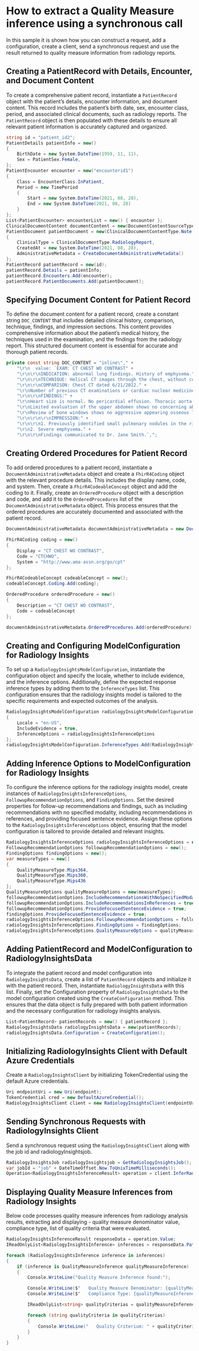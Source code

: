 # How to extract a Quality Measure inference using a synchronous call

In this sample it is shown how you can construct a request, add a configuration, create a client, send a synchronous request and use the result returned to quality measure information from radiology reports.

## Creating a PatientRecord with Details, Encounter, and Document Content
To create a comprehensive patient record, instantiate a `PatientRecord` object with the patient’s details, encounter information, and document content. This record includes the patient’s birth date, sex, encounter class, period, and associated clinical documents, such as radiology reports. The `PatientRecord` object is then populated with these details to ensure all relevant patient information is accurately captured and organized.
```C# Snippet:Quality_Measure_Sync_Tests_Samples_CreatePatientRecord
string id = "patient_id2";
PatientDetails patientInfo = new()
{
    BirthDate = new System.DateTime(1959, 11, 11),
    Sex = PatientSex.Female,
};
PatientEncounter encounter = new("encounterid1")
{
    Class = EncounterClass.InPatient,
    Period = new TimePeriod
    {
        Start = new System.DateTime(2021, 08, 28),
        End = new System.DateTime(2021, 08, 28)
    }
};
List<PatientEncounter> encounterList = new() { encounter };
ClinicalDocumentContent documentContent = new(DocumentContentSourceType.Inline, DOC_CONTENT);
PatientDocument patientDocument = new(ClinicalDocumentContentType.Note, "doc2", documentContent)
{
    ClinicalType = ClinicalDocumentType.RadiologyReport,
    CreatedAt = new System.DateTime(2021, 08, 28),
    AdministrativeMetadata = CreateDocumentAdministrativeMetadata()
};
PatientRecord patientRecord = new(id);
patientRecord.Details = patientInfo;
patientRecord.Encounters.Add(encounter);
patientRecord.PatientDocuments.Add(patientDocument);
```

## Specifying Document Content for Patient Record
To define the document content for a patient record, create a constant string `DOC_CONTENT` that includes detailed clinical history, comparison, technique, findings, and impression sections. This content provides comprehensive information about the patient’s medical history, the techniques used in the examination, and the findings from the radiology report. This structured document content is essential for accurate and thorough patient records.
```C# Snippet:Quality_Measure_Sync_Tests_Samples_Doc_Content
private const string DOC_CONTENT = "inline\"," +
    "\r\n  value: `EXAM: CT CHEST WO CONTRAST" +
    "\r\n\r\nINDICATION: abnormal lung findings. History of emphysema." +
    "\r\n\r\nTECHNIQUE: Helical CT images through the chest, without contrast. This exam was performed using one or more of the following dose reduction techniques: Automated exposure control, adjustment of the mA and/or kV according to patient size, and/or use of iterative reconstruction technique. " +
    "\r\n\r\nCOMPARISON: Chest CT dated 6/21/2022." +
    "\r\nNumber of previous CT examinations or cardiac nuclear medicine (myocardial perfusion) examinations performed in the preceding 12-months: 2" +
    "\r\n\r\nFINDINGS:" +
    "\r\nHeart size is normal. No pericardial effusion. Thoracic aorta as well as pulmonary arteries are normal in caliber. There are dense coronary artery calcifications. No enlarged axillary, mediastinal, or hilar lymph nodes by CT size criteria. Central airways are widely patent. No bronchial wall thickening. No pneumothorax, pleural effusion or pulmonary edema. The previously identified posterior right upper lobe nodules are no longer seen. However, there are multiple new small pulmonary nodules. An 8 mm nodule in the right upper lobe, image #15 series 4. New posterior right upper lobe nodule measuring 6 mm, image #28 series 4. New 1.2 cm pulmonary nodule, right upper lobe, image #33 series 4. New 4 mm pulmonary nodule left upper lobe, image #22 series 4. New 8 mm pulmonary nodule in the left upper lobe adjacent to the fissure, image #42 series 4. A few new tiny 2 to 3 mm pulmonary nodules are also noted in the left lower lobe. As before there is a background of severe emphysema. No evidence of pneumonia." +
    "\r\nLimited evaluation of the upper abdomen shows no concerning abnormality." +
    "\r\nReview of bone windows shows no aggressive appearing osseous lesions." +
    "\r\n\r\n\r\nIMPRESSION:" +
    "\r\n\r\n1. Previously identified small pulmonary nodules in the right upper lobe have resolved, but there are multiple new small nodules scattered throughout both lungs. Recommend short-term follow-up with noncontrast chest CT in 3 months as per current  Current guidelines (2017 Fleischner Society)." +
    "\r\n2. Severe emphysema." +
    "\r\n\r\nFindings communicated to Dr. Jane Smith.`,";
```

## Creating Ordered Procedures for Patient Record
To add ordered procedures to a patient record, instantiate a `DocumentAdministrativeMetadata` object and create a `FhirR4Coding` object with the relevant procedure details. This includes the display name, code, and system. Then, create a `FhirR4CodeableConcept` object and add the coding to it. Finally, create an `OrderedProcedure` object with a description and code, and add it to the `OrderedProcedures` list of the `DocumentAdministrativeMetadata` object. This process ensures that the ordered procedures are accurately documented and associated with the patient record.
```C# Snippet:Quality_Measure_Sync_Tests_Samples_CreateDocumentAdministrativeMetadata
DocumentAdministrativeMetadata documentAdministrativeMetadata = new DocumentAdministrativeMetadata();

FhirR4Coding coding = new()
{
    Display = "CT CHEST WO CONTRAST",
    Code = "CTCHWO",
    System = "http://www.ama-assn.org/go/cpt"
};

FhirR4CodeableConcept codeableConcept = new();
codeableConcept.Coding.Add(coding);

OrderedProcedure orderedProcedure = new()
{
    Description = "CT CHEST WO CONTRAST",
    Code = codeableConcept
};

documentAdministrativeMetadata.OrderedProcedures.Add(orderedProcedure);
```

## Creating and Configuring ModelConfiguration for Radiology Insights
To set up a `RadiologyInsightsModelConfiguration`, instantiate the configuration object and specify the locale, whether to include evidence, and the inference options. Additionally, define the expected response inference types by adding them to the `InferenceTypes` list. This configuration ensures that the radiology insights model is tailored to the specific requirements and expected outcomes of the analysis.
```C# Snippet:Quality_Measure_Sync_Tests_Samples_CreateModelConfiguration
RadiologyInsightsModelConfiguration radiologyInsightsModelConfiguration = new()
{
    Locale = "en-US",
    IncludeEvidence = true,
    InferenceOptions = radiologyInsightsInferenceOptions
};
radiologyInsightsModelConfiguration.InferenceTypes.Add(RadiologyInsightsInferenceType.QualityMeasure);
```

## Adding Inference Options to ModelConfiguration for Radiology Insights
To configure the inference options for the radiology insights model, create instances of `RadiologyInsightsInferenceOptions`, `FollowupRecommendationOptions`, and `FindingOptions`. Set the desired properties for follow-up recommendations and findings, such as including recommendations with no specified modality, including recommendations in references, and providing focused sentence evidence. Assign these options to the `RadiologyInsightsInferenceOptions` object, ensuring that the model configuration is tailored to provide detailed and relevant insights.
```C# Snippet:Quality_Measure_Sync_Tests_Samples_CreateRadiologyInsightsInferenceOptions
RadiologyInsightsInferenceOptions radiologyInsightsInferenceOptions = new();
FollowupRecommendationOptions followupRecommendationOptions = new();
FindingOptions findingOptions = new();
var measureTypes = new[]
{
    QualityMeasureType.Mips364,
    QualityMeasureType.Mips360,
    QualityMeasureType.Mips436
};
QualityMeasureOptions qualityMeasureOptions = new(measureTypes);
followupRecommendationOptions.IncludeRecommendationsWithNoSpecifiedModality = true;
followupRecommendationOptions.IncludeRecommendationsInReferences = true;
followupRecommendationOptions.ProvideFocusedSentenceEvidence = true;
findingOptions.ProvideFocusedSentenceEvidence = true;
radiologyInsightsInferenceOptions.FollowupRecommendationOptions = followupRecommendationOptions;
radiologyInsightsInferenceOptions.FindingOptions = findingOptions;
radiologyInsightsInferenceOptions.QualityMeasureOptions = qualityMeasureOptions;
```

## Adding PatientRecord and ModelConfiguration to RadiologyInsightsData
To integrate the patient record and model configuration into `RadiologyInsightsData`, create a list of `PatientRecord` objects and initialize it with the patient record. Then, instantiate `RadiologyInsightsData` with this list. Finally, set the Configuration property of `RadiologyInsightsData` to the model configuration created using the `CreateConfiguration` method. This ensures that the data object is fully prepared with both patient information and the necessary configuration for radiology insights analysis.
```C# Snippet:Quality_Measure_Sync_Tests_Samples_AddRecordAndConfiguration
List<PatientRecord> patientRecords = new() { patientRecord };
RadiologyInsightsData radiologyInsightsData = new(patientRecords);
radiologyInsightsData.Configuration = CreateConfiguration();
```

## Initializing RadiologyInsights Client with Default Azure Credentials
Create a `RadiologyInsightsClient` by initializing TokenCredential using the default Azure credentials.
```C# Snippet:Quality_Measure_Sync_Tests_Samples_TokenCredential
Uri endpointUri = new Uri(endpoint);
TokenCredential cred = new DefaultAzureCredential();
RadiologyInsightsClient client = new RadiologyInsightsClient(endpointUri, cred);
```

## Sending Synchronous Requests with RadiologyInsights Client 
Send a synchronous request using the `RadiologyInsightsClient` along with the job id and radiologyInsightsjob.
```C# Snippet:Quality_Measure_Sync_Tests_Samples_synccall
RadiologyInsightsJob radiologyInsightsjob = GetRadiologyInsightsJob();
var jobId = "job" + DateTimeOffset.Now.ToUnixTimeMilliseconds();
Operation<RadiologyInsightsInferenceResult> operation = client.InferRadiologyInsights(WaitUntil.Completed, jobId, radiologyInsightsjob);
```

## Displaying Quality Measure Inferences from Radiology Insights
Below code processes quality measure inferences from radiology analysis results, extracting and displaying - quality measure denominator value, compliance type, list of quality criteria that were evaluated.
```C# Snippet:Quality_Measure_Sync_Tests_Samples_Quality_Measure_Inference
RadiologyInsightsInferenceResult responseData = operation.Value;
IReadOnlyList<RadiologyInsightsInference> inferences = responseData.PatientResults[0].Inferences;

foreach (RadiologyInsightsInference inference in inferences)
{
    if (inference is QualityMeasureInference qualityMeasureInference)
    {
        Console.WriteLine("Quality Measure Inference found:");

        Console.WriteLine($"   Quality Measure Denominator: {qualityMeasureInference.QualityMeasureDenominator}");
        Console.WriteLine($"   Compliance Type: {qualityMeasureInference.ComplianceType}");

        IReadOnlyList<string> qualityCriterias = qualityMeasureInference.QualityCriteria;

        foreach (string qualityCriteria in qualityCriterias)
        {
            Console.WriteLine("   Quality Criterium: " + qualityCriteria);
        }
    }
}
```